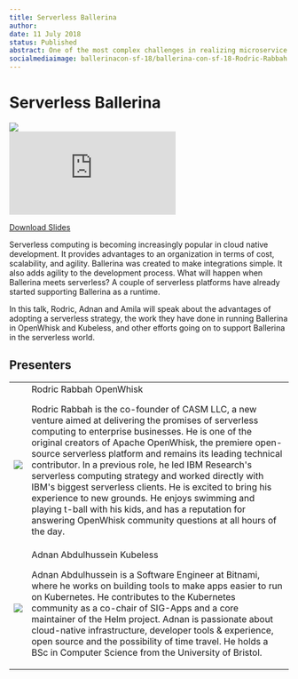 ```yaml
---
title: Serverless Ballerina
author:
date: 11 July 2018
status: Published
abstract: One of the most complex challenges in realizing microservice architecture is not building the services themselves, but building and governing the communication between services.
socialmediaimage: ballerinacon-sf-18/ballerina-con-sf-18-Rodric-Rabbah.jpg
---
```

<script src="/js/ballerina-form.js?03"></script><link rel="stylesheet" href="/css/webinar-page.css"></link><link rel="stylesheet" href="/css/ballerinacon-page.css"></link>

<div class="col-xs-12 col-sm-12 col-md-9 col-lg-9" style="padding:0;">
<h1>Serverless Ballerina</h1>
</div>
<div class="col-xs-12 col-sm-12 col-md-3 col-lg-3" style="padding:0;">
<a href="https://con.ballerina.io/" target="_blank"><img class="cInlineLogo" src="https://con.ballerina.io/wp-content/themes/ballerinacon/images/bcon-logo.png"/></a>
</div>
<div class="col-xs-12 col-sm-12 col-md-12 col-lg-12 cConVideoContainer">
<div class="embed-responsive embed-responsive-16by9">
<iframe class="embed-responsive-item" src="https://www.youtube.com/embed/heqRNwQvnoo" frameborder="0" allow="autoplay; encrypted-media" allowfullscreen></iframe>
</div>
</div>

<div class="clearfix"></div>

<a class="cBallerina-io-Home-main-download-button cGuidesDownloadButton cDownloadSlides" target="_blank" href="https://www.slideshare.net/ballerinaslides/serverless-ballerina">Download Slides</a>

<div class="clearfix"></div>

Serverless computing is becoming increasingly popular in cloud native development. It provides advantages to an organization in terms of cost, scalability, and agility. Ballerina was created to make integrations simple. It also adds agility to the development process. What will happen when Ballerina meets serverless? A couple of serverless platforms have already started supporting Ballerina as a runtime.

In this talk, Rodric, Adnan and Amila will speak about the advantages of adopting a serverless strategy, the work they have done in running Ballerina in OpenWhisk and Kubeless, and other efforts going on to support Ballerina in the serverless world.

## Presenters

<table class="cWebinarPresenter">
    <tr>
        <td class="cWebinarPresenterPic"><img src="//con.ballerina.io/wp-content/themes/ballerinacon/images/speakers/rabbah.jpg"/></td>
        <td class="cWebinarPresenterBio">
      <span class="cPresenterName">Rodric Rabbah</span>
      <span class="cPresenterTitle">OpenWhisk</span>
       <p>Rodric Rabbah is the co-founder of CASM LLC, a new venture aimed at delivering the promises of serverless computing to enterprise businesses. He is one of the original creators of Apache OpenWhisk, the premiere open-source serverless platform and remains its leading technical contributor. In a previous role, he led IBM Research's serverless computing strategy and worked directly with IBM's biggest serverless clients. He is excited to bring his experience to new grounds. He enjoys swimming and playing t-ball with his kids, and has a reputation for answering OpenWhisk community questions at all hours of the day.</p>
       </tr>
       <tr>
           <td class="cWebinarPresenterPic"><img src="//con.ballerina.io/wp-content/themes/ballerinacon/images/speakers/adnan.jpg"/></td>
           <td class="cWebinarPresenterBio">
         <span class="cPresenterName">Adnan Abdulhussein</span>
         <span class="cPresenterTitle">Kubeless</span>
          <p>Adnan Abdulhussein is a Software Engineer at Bitnami, where he works on building tools to make apps easier to run on Kubernetes. He contributes to the Kubernetes community as a co-chair of SIG-Apps and a core maintainer of the Helm project. Adnan is passionate about cloud-native infrastructure, developer tools & experience, open source and the possibility of time travel. He holds a BSc in Computer Science from the University of Bristol.</p>
          </tr>
          <!-- <tr>
              <td class="cWebinarPresenterPic"><img src="//con.ballerina.io/wp-content/themes/ballerinacon/images/speakers/amilam.jpg"/></td>
              <td class="cWebinarPresenterBio">
            <span class="cPresenterName">Amila Maha Arachchi</span>
            <span class="cPresenterTitle">WSO2</span>
             <p>Amila is a Director at WSO2, leading the WSO2 Cloud Team. He is responsible for architecting and running the public cloud offering of WSO2. He also plays a role in WSO2 Managed Cloud offering too. Amila has involved with many customer engagements and with the WSO2 public cloud customers where he guides them with their solution architecture. Apart from the public and managed cloud offerings, Amila is currently working on the WSO2 Serverless Solution which is a private managed function platform for the enterprises.</p>
        </tr> -->

</table>

</div>
</div>

